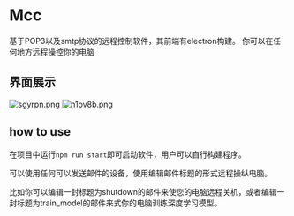 # Mcc
基于POP3以及smtp协议的远程控制软件，其前端有electron构建。
你可以在任何地方远程操控你的电脑
## 界面展示
![sgyrpn.png](https://files.catbox.moe/sgyrpn.png)
![n1ov8b.png](https://files.catbox.moe/n1ov8b.png)
## how to use
在项目中运行`npm run start`即可启动软件，用户可以自行构建程序。

可以使用任何可以发送邮件的设备，使用编辑邮件标题的形式远程操纵电脑。

比如你可以编辑一封标题为shutdown的邮件来使您的电脑远程关机，或者编辑一封标题为train_model的邮件来式你的电脑训练深度学习模型。
